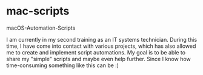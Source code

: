 # mac-scripts
macOS-Automation-Scripts

I am currently in my second training as an IT systems technician. During this time, I have come into contact with various projects, which has also allowed me to create and implement script automations. My goal is to be able to share my "simple" scripts and maybe even help further. Since I know how time-consuming something like this can be :)
